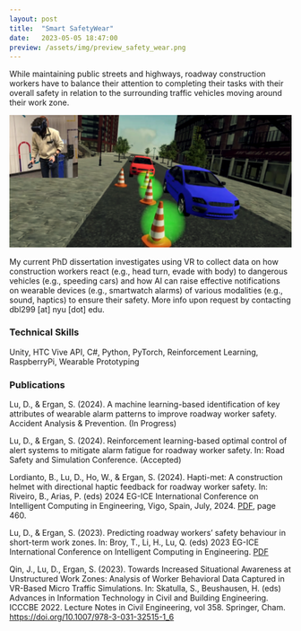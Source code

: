 ```yaml
---
layout: post
title:  "Smart SafetyWear"
date:   2023-05-05 18:47:00
preview: /assets/img/preview_safety_wear.png
---
```


While maintaining public streets and highways, roadway construction workers have to balance their attention to completing their tasks with their overall safety in relation to the surrounding traffic vehicles moving around their work zone.

![VR roadway work zone simulation](/assets/img/safety-wear/promo.png)

My current PhD dissertation investigates using VR to collect data on how construction workers react (e.g., head turn, evade with body) to dangerous vehicles (e.g., speeding cars) and how AI can raise effective notifications on wearable devices (e.g., smartwatch alarms) of various modalities (e.g., sound, haptics) to ensure their safety. More info upon request by contacting dbl299 [at] nyu [dot] edu.

### Technical Skills

Unity, HTC Vive API, C#, Python, PyTorch, Reinforcement Learning, RaspberryPi, Wearable Prototyping

### Publications

Lu, D., & Ergan, S. (2024). A machine learning-based identification of key attributes of wearable alarm patterns to improve roadway worker safety. Accident Analysis & Prevention. (In Progress)

Lu, D., & Ergan, S. (2024). Reinforcement learning-based optimal control of alert systems to mitigate alarm fatigue for roadway worker safety. In: Road Safety and Simulation Conference. (Accepted)

Lordianto, B., Lu, D., Ho, W., & Ergan, S. (2024). Hapti-met: A construction helmet with directional haptic feedback for roadway worker safety. In: Riveiro, B., Arias, P. (eds) 2024 EG-ICE International Conference on Intelligent Computing in Engineering, Vigo, Spain, July, 2024. [PDF](https://universidadevigo-my.sharepoint.com/personal/belenriveiro_uvigo_gal/_layouts/15/onedrive.aspx?id=%2Fpersonal%2Fbelenriveiro%5Fuvigo%5Fgal%2FDocuments%2Ftemporal%2FProceedings%20manual%2Epdf&parent=%2Fpersonal%2Fbelenriveiro%5Fuvigo%5Fgal%2FDocuments%2Ftemporal&ga=1), page 460.

Lu, D., & Ergan, S. (2023). Predicting roadway workers’ safety behaviour in short-term work zones. In: Broy, T., Li, H., Lu, Q. (eds) 2023 EG-ICE International Conference on Intelligent Computing in Engineering. [PDF](https://www.ucl.ac.uk/bartlett/construction/sites/bartlett_construction/files/predicting_roadway_workers_safety_behaviour_in_short-term_work_zones.pdf)

Qin, J., Lu, D., Ergan, S. (2023). Towards Increased Situational Awareness at Unstructured Work Zones: Analysis of Worker Behavioral Data Captured in VR-Based Micro Traffic Simulations. In: Skatulla, S., Beushausen, H. (eds) Advances in Information Technology in Civil and Building Engineering. ICCCBE 2022. Lecture Notes in Civil Engineering, vol 358. Springer, Cham. https://doi.org/10.1007/978-3-031-32515-1_6
